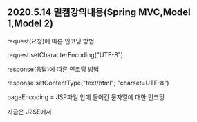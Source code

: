 ## 2020.5.14 멀캠강의내용(Spring MVC,Model 1,Model 2)





request(요청)에 따른 인코딩 방법

request.setCharacterEncoding("UTF-8")



response(응답)에 따른 인코딩 방법

response.setContentType("text/html"; "charset=UTF-8")

pageEncoding = JSP파일 안에 들어간 문자열에 대한 인코딩





지금은 J2SE에서 

